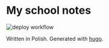 # My school notes

![deploy workflow](https://github.com/kornellapacz/zeszyt/actions/workflows/main.yaml/badge.svg)

Written in Polish. Generated with [hugo](https://gohugo.io).

